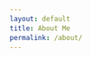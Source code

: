 ```yaml
---
layout: default
title: About Me
permalink: /about/
---
```

<html lang="en">
<head>
    <meta charset="UTF-8">
    <meta name="viewport" content="width=device-width, initial-scale=1.0">
    <title>About Me</title>
    <style>
        * {
            margin: 0;
            padding: 0;
            box-sizing: border-box;
        }

        body {
            font-family: -apple-system, BlinkMacSystemFont, 'Segoe UI', Roboto, Oxygen, Ubuntu, Cantarell, sans-serif;
            line-height: 1.6;
            color: #333;
            background: linear-gradient(135deg, #667eea 0%, #764ba2 100%);
            min-height: 100vh;
        }

        .container {
            max-width: 900px;
            margin: 0 auto;
            padding: 40px 20px;
        }

        .card {
            background: rgba(255, 255, 255, 0.95);
            backdrop-filter: blur(10px);
            border-radius: 20px;
            padding: 40px;
            box-shadow: 0 20px 40px rgba(0, 0, 0, 0.1);
            margin-bottom: 30px;
            transform: translateY(20px);
            opacity: 0;
            animation: slideUp 0.8s ease-out forwards;
        }

        @keyframes slideUp {
            to {
                transform: translateY(0);
                opacity: 1;
            }
        }

        .hero-section {
            text-align: center;
            margin-bottom: 40px;
        }

        .profile-container {
            position: relative;
            display: inline-block;
            margin-bottom: 30px;
        }

        .profile-image {
            width: 150px;
            height: 150px;
            border-radius: 50%;
            border: 5px solid #667eea;
            object-fit: cover;
            transition: transform 0.3s ease;
        }

        .profile-image:hover {
            transform: scale(1.1) rotate(5deg);
        }

        .profile-placeholder {
            width: 150px;
            height: 150px;
            border-radius: 50%;
            background: linear-gradient(135deg, #667eea, #764ba2);
            display: flex;
            align-items: center;
            justify-content: center;
            font-size: 48px;
            color: white;
            font-weight: bold;
            margin: 0 auto;
        }

        h1 {
            font-size: 2.5em;
            color: #2c3e50;
            margin-bottom: 10px;
            background: linear-gradient(135deg, #667eea, #764ba2);
            -webkit-background-clip: text;
            -webkit-text-fill-color: transparent;
            background-clip: text;
        }

        .subtitle {
            font-size: 1.3em;
            color: #7f8c8d;
            margin-bottom: 30px;
        }

        .bio {
            font-size: 1.1em;
            text-align: left;
            margin-bottom: 30px;
            padding: 20px;
            background: linear-gradient(135deg, rgba(102, 126, 234, 0.1), rgba(118, 75, 162, 0.1));
            border-radius: 15px;
            border-left: 4px solid #667eea;
        }

        .section-title {
            font-size: 1.8em;
            color: #2c3e50;
            margin-bottom: 20px;
            display: flex;
            align-items: center;
            gap: 15px;
        }

        .section-icon {
            width: 30px;
            height: 30px;
            background: linear-gradient(135deg, #667eea, #764ba2);
            border-radius: 50%;
            display: flex;
            align-items: center;
            justify-content: center;
            color: white;
            font-weight: bold;
        }

        .experience-item {
            background: #f8f9fa;
            border-radius: 15px;
            padding: 25px;
            margin-bottom: 20px;
            border-left: 4px solid #667eea;
            transition: transform 0.3s ease, box-shadow 0.3s ease;
            cursor: pointer;
        }

        .experience-item:hover {
            transform: translateX(10px);
            box-shadow: 0 10px 25px rgba(102, 126, 234, 0.2);
        }

        .job-title {
            font-size: 1.3em;
            font-weight: bold;
            color: #2c3e50;
            margin-bottom: 5px;
        }

        .company {
            font-size: 1.1em;
            color: #667eea;
            font-weight: 600;
            margin-bottom: 5px;
        }

        .date-location {
            color: #7f8c8d;
            font-size: 0.95em;
            margin-bottom: 10px;
        }

        .contact-section {
            background: linear-gradient(135deg, #667eea, #764ba2);
            color: white;
            border-radius: 20px;
            padding: 30px;
            text-align: center;
        }

        .contact-link {
            display: inline-block;
            background: rgba(255, 255, 255, 0.2);
            padding: 15px 30px;
            border-radius: 50px;
            color: white;
            text-decoration: none;
            font-weight: 600;
            transition: all 0.3s ease;
            backdrop-filter: blur(10px);
        }

        .contact-link:hover {
            background: rgba(255, 255, 255, 0.3);
            transform: translateY(-3px);
            box-shadow: 0 10px 20px rgba(0, 0, 0, 0.2);
        }

        .floating-elements {
            position: fixed;
            width: 100%;
            height: 100%;
            top: 0;
            left: 0;
            pointer-events: none;
            z-index: -1;
        }

        .floating-circle {
            position: absolute;
            border-radius: 50%;
            background: rgba(255, 255, 255, 0.1);
            animation: float 6s ease-in-out infinite;
        }

        .floating-circle:nth-child(1) {
            width: 80px;
            height: 80px;
            top: 20%;
            left: 10%;
            animation-delay: 0s;
        }

        .floating-circle:nth-child(2) {
            width: 60px;
            height: 60px;
            top: 60%;
            right: 10%;
            animation-delay: 2s;
        }

        .floating-circle:nth-child(3) {
            width: 40px;
            height: 40px;
            bottom: 20%;
            left: 20%;
            animation-delay: 4s;
        }

        @keyframes float {
            0%, 100% { transform: translateY(0px) rotate(0deg); }
            50% { transform: translateY(-20px) rotate(180deg); }
        }

        @media (max-width: 768px) {
            .container {
                padding: 20px 15px;
            }
            
            .card {
                padding: 25px;
            }
            
            h1 {
                font-size: 2em;
            }
            
            .section-title {
                font-size: 1.5em;
            }
        }

        .typing-animation {
            overflow: hidden;
            border-right: 3px solid #667eea;
            white-space: nowrap;
            animation: typing 3s steps(40) 1s forwards, blink 1s infinite;
            width: 0;
        }

        @keyframes typing {
            to { width: 100%; }
        }

        @keyframes blink {
            50% { border-color: transparent; }
        }
    </style>
</head>
<body>
    <div class="floating-elements">
        <div class="floating-circle"></div>
        <div class="floating-circle"></div>
        <div class="floating-circle"></div>
    </div>

    <div class="container">
        <div class="card">
            <div class="hero-section">
                <div class="profile-container">
                    <img src="https://github.com/erkaiyublog/erkaiyublog.github.io/blob/master/images/me.jpeg" alt="Erkai Yu" class="profile-image">
                </div>
                <h1>Erkai Yu</h1>
                <div class="subtitle typing-animation">Computer Science Graduate Student</div>
            </div>

            <div class="bio">
                <p>I'm a second-year master's student majoring in computer science at UIUC. I'm currently conducting research on software testing and operating system testing under the supervision of my advisor, Professor <a href="https://mir.cs.illinois.edu/marinov/" target="_blank" style="color: #667eea; text-decoration: none; font-weight: 600;">Darko Marinov</a>.</p>
            </div>
        </div>

        <div class="card">
            <h2 class="section-title">
                <div class="section-icon">💼</div>
                Working Experience
            </h2>
            
            <div class="experience-item" onclick="toggleDetails(this)">
                <div class="job-title">Research and Development Intern</div>
                <div class="company">Momenta</div>
                <div class="date-location">Feb 2024 - Jun 2024 • Shanghai, China</div>
            </div>
        </div>

        <div class="card">
            <h2 class="section-title">
                <div class="section-icon">🎓</div>
                Teaching Experience
            </h2>
            
            <div class="experience-item" onclick="toggleDetails(this)">
                <div class="job-title">Teaching Assistant</div>
                <div class="company">CS 101: Introduction to Programming for Scientists and Engineers, UIUC</div>
                <div class="date-location">FA24, SP25, FA25</div>
            </div>

            <div class="experience-item" onclick="toggleDetails(this)">
                <div class="job-title">Teaching Assistant</div>
                <div class="company">ECE 220: Computer Systems and Programming, ZJUI</div>
                <div class="date-location">SP24</div>
            </div>

            <div class="experience-item" onclick="toggleDetails(this)">
                <div class="job-title">Teaching Assistant</div>
                <div class="company">CS 101: Introduction to Programming for Scientists and Engineers, ZJUI</div>
                <div class="date-location">FA23</div>
            </div>

            <div class="experience-item" onclick="toggleDetails(this)">
                <div class="job-title">Course Assistant</div>
                <div class="company">ECE 391: Computer Systems Engineering, UIUC</div>
                <div class="date-location">SP23</div>
            </div>
        </div>

        <div class="card contact-section">
            <h2 style="margin-bottom: 20px; font-size: 1.8em;">Let's Connect!</h2>
            <p style="margin-bottom: 25px; opacity: 0.9;">Feel free to reach out for research collaborations, discussions, or just to say hello!</p>
            <a href="mailto:erkaiyu2@illinois.edu" class="contact-link">
                📧 erkaiyu2@illinois.edu
            </a>
        </div>
    </div>

    <script>
        // Add staggered animation delays
        document.addEventListener('DOMContentLoaded', function() {
            const cards = document.querySelectorAll('.card');
            cards.forEach((card, index) => {
                card.style.animationDelay = `${index * 0.2}s`;
            });

            // Restart typing animation periodically
            setTimeout(function() {
                const typingElement = document.querySelector('.typing-animation');
                setInterval(function() {
                    typingElement.style.animation = 'none';
                    setTimeout(function() {
                        typingElement.style.animation = 'typing 3s steps(40) forwards, blink 1s infinite';
                    }, 100);
                }, 8000);
            }, 4000);
        });

        function toggleDetails(element) {
            element.style.transform = element.style.transform === 'scale(1.02)' ? '' : 'scale(1.02)';
        }

        // Add subtle parallax effect
        window.addEventListener('scroll', function() {
            const scrolled = window.pageYOffset;
            const parallax = document.querySelector('.floating-elements');
            const speed = scrolled * 0.5;
            parallax.style.transform = `translateY(${speed}px)`;
        });
    </script>
</body>
</html>